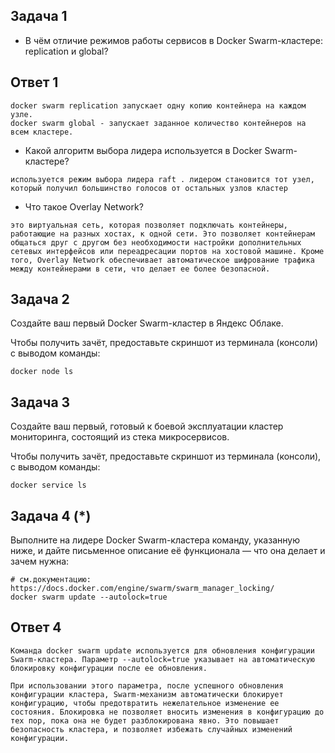 
## Задача 1



- В чём отличие режимов работы сервисов в Docker Swarm-кластере: replication и global?

## Ответ 1
```
docker swarm replication запускает одну копию контейнера на каждом узле.
docker swarm global - запускает заданное количество контейнеров на всем кластере.
```

- Какой алгоритм выбора лидера используется в Docker Swarm-кластере?
```
используется режим выбора лидера raft . лидером становится тот узел, который получил большинство голосов от остальных узлов кластер
```
- Что такое Overlay Network?
```
это виртуальная сеть, которая позволяет подключать контейнеры, работающие на разных хостах, к одной сети. Это позволяет контейнерам общаться друг с другом без необходимости настройки дополнительных сетевых интерфейсов или переадресации портов на хостовой машине. Кроме того, Overlay Network обеспечивает автоматическое шифрование трафика между контейнерами в сети, что делает ее более безопасной.
```

## Задача 2

Создайте ваш первый Docker Swarm-кластер в Яндекс Облаке.

Чтобы получить зачёт, предоставьте скриншот из терминала (консоли) с выводом команды:
```
docker node ls
```

## Задача 3

Создайте ваш первый, готовый к боевой эксплуатации кластер мониторинга, состоящий из стека микросервисов.

Чтобы получить зачёт, предоставьте скриншот из терминала (консоли), с выводом команды:
```
docker service ls
```

## Задача 4 (*)

Выполните на лидере Docker Swarm-кластера команду, указанную ниже, и дайте письменное описание её функционала — что она делает и зачем нужна:
```
# см.документацию: https://docs.docker.com/engine/swarm/swarm_manager_locking/
docker swarm update --autolock=true
```
## Ответ 4
```
Команда docker swarm update используется для обновления конфигурации Swarm-кластера. Параметр --autolock=true указывает на автоматическую блокировку конфигурации после ее обновления.

При использовании этого параметра, после успешного обновления конфигурации кластера, Swarm-механизм автоматически блокирует конфигурацию, чтобы предотвратить нежелательное изменение ее состояния. Блокировка не позволяет вносить изменения в конфигурацию до тех пор, пока она не будет разблокирована явно. Это повышает безопасность кластера, и позволяет избежать случайных изменений конфигурации.

```
